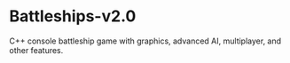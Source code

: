 # Battleships-v2.0
C++ console battleship game with graphics, advanced AI, multiplayer, and other features.
